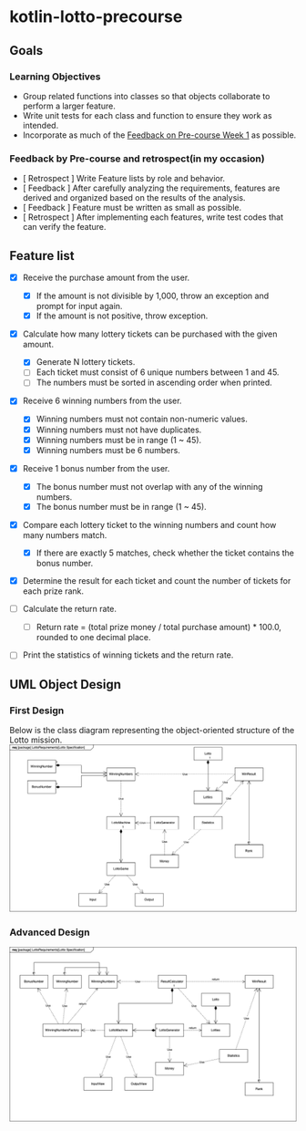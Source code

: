 # kotlin-lotto-precourse
## Goals

### Learning Objectives

- Group related functions into classes so that objects collaborate to perform a larger feature.
- Write unit tests for each class and function to ensure they work as intended.
- Incorporate as much of the [Feedback on Pre-course Week 1](https://docs.google.com/document/d/1MXczCggC5-mYRzbgcAIDVec4xaTMojIh3vHLGwhTMgQ/edit?usp=sharing) as possible.

### Feedback by Pre-course and retrospect(in my occasion)
- [ Retrospect ] Write Feature lists by role and behavior.
- [ Feedback ] After carefully analyzing the requirements, features are derived and organized based on the results of the analysis.
- [ Feedback ] Feature must be written as small as possible.
- [ Retrospect ] After implementing each features, write test codes that can verify the feature.

## Feature list
- [x] Receive the purchase amount from the user.
  - [x] If the amount is not divisible by 1,000, throw an exception and prompt for input again.
  - [x] If the amount is not positive, throw exception.
- [x] Calculate how many lottery tickets can be purchased with the given amount.
  - [x] Generate N lottery tickets.
  - [ ] Each ticket must consist of 6 unique numbers between 1 and 45.
  - [ ] The numbers must be sorted in ascending order when printed.
- [x] Receive 6 winning numbers from the user. 
  - [x] Winning numbers must not contain non-numeric values. 
  - [x] Winning numbers must not have duplicates.
  - [x] Winning numbers must be in range (1 ~ 45). 
  - [x] Winning numbers must be 6 numbers.
- [x] Receive 1 bonus number from the user.
  - [x] The bonus number must not overlap with any of the winning numbers.
  - [x] The bonus number must be in range (1 ~ 45).
- [x] Compare each lottery ticket to the winning numbers and count how many numbers match.
  - [x] If there are exactly 5 matches, check whether the ticket contains the bonus number.
- [x] Determine the result for each ticket and count the number of tickets for each prize rank.
- [ ] Calculate the return rate.
  - [ ] Return rate = (total prize money / total purchase amount) * 100.0, rounded to one decimal place.
- [ ] Print the statistics of winning tickets and the return rate.


## UML Object Design
### First Design
Below is the class diagram representing the object-oriented structure of the Lotto mission.
![lotto-precourse-uml](/docs/lotto-precourse.drawio.png)

### Advanced Design
![lotto-precourse-uml](/docs/lotto-precourse_1.drawio.png)